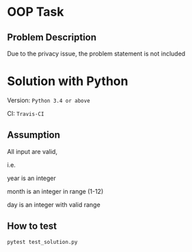 # OOP Task

## Problem Description

Due to the privacy issue, the problem statement is not included

 # Solution with Python
Version: 
```Python 3.4 or above```

CI: 
```Travis-CI```

## Assumption
All input are valid, 

i.e. 

year is an integer

month is an integer in range (1-12)

day is an integer with valid range

## How to test
```pytest test_solution.py```

